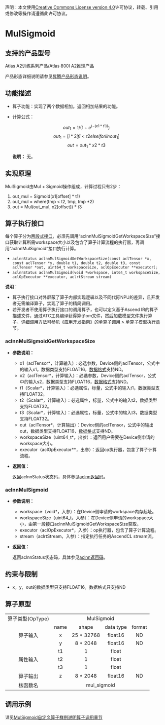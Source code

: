 声明：本文使用[Creative Commons License version 4.0](https://creativecommons.org/licenses/by/4.0/legalcode)许可协议，转载、引用或修改等操作请遵循此许可协议。

# MulSigmoid

## 支持的产品型号

Atlas A2训练系列产品/Atlas 800I A2推理产品

产品形态详细说明请参见[昇腾产品形态说明](https://www.hiascend.com/document/redirect/CannCommunityProductForm)。

## 功能描述

- 算子功能：实现了两个数据相加，返回相加结果的功能。
- 计算公式：
  
  $$
  out_1 = 1 / (1 + e ^ (-(x1 * t1)))
  $$
  $$
  out_1 = [i * 2 if i < t2 else i for i in out_1]
  $$
  $$
  out = out_1 * x2 * t3
  $$
  
  **说明：**
  无。

## 实现原理

MulSigmoid由Mul + Sigmoid操作组成，计算过程只有2步：

1. out_mul = Sigmoid(x1[offset] * t1)
2. out_mul = where(tmp < t2, tmp, tmp *2)
3. out = Mul(out_mul, x2[offset]) * t3

## 算子执行接口

每个算子分为[两段式接口](common/两段式接口.md)，必须先调用“aclnnMulSigmoidGetWorkspaceSize”接口获取计算所需workspace大小以及包含了算子计算流程的执行器，再调用“aclnnMulSigmoid”接口执行计算。

* `aclnnStatus aclnnMulSigmoidGetWorkspaceSize(const aclTensor *x, const aclTensor *y, double t1, double t2, double t3, const aclTensor *out, uint64_t workspaceSize, aclOpExecutor **executor);`
* `aclnnStatus aclnnMulSigmoid(void *workspace, int64_t workspaceSize, aclOpExecutor **executor, aclrtStream stream)`

**说明**：

- 算子执行接口对外屏蔽了算子内部实现逻辑以及不同代际NPU的差异，且开发者无需编译算子，实现了算子的精简调用。
- 若开发者不使用算子执行接口的调用算子，也可以定义基于Ascend IR的算子描述文件，通过ATC工具编译获得算子om文件，然后加载模型文件执行算子，详细调用方法可参见《应用开发指南》的[单算子调用 > 单算子模型执行](https://hiascend.com/document/redirect/CannCommunityCppOpcall)章节。

### aclnnMulSigmoidGetWorkspaceSize

- **参数说明：**
  
  - x1（aclTensor\*，计算输入）：必选参数，Device侧的aclTensor，公式中的输入x1，数据类型支持FLOAT16，[数据格式](https://www.hiascend.com/document/detail/zh/CANNCommunityEdition/800alpha003/apiref/aolapi/context/common/%E6%95%B0%E6%8D%AE%E6%A0%BC%E5%BC%8F.md)支持ND。
  - x2（aclTensor\*，计算输入）：必选参数，Device侧的aclTensor，公式中的输入s2，数据类型支持FLOAT16，[数据格式](https://www.hiascend.com/document/detail/zh/CANNCommunityEdition/800alpha003/apiref/aolapi/context/common/%E6%95%B0%E6%8D%AE%E6%A0%BC%E5%BC%8F.md)支持ND。
  - t1（Scalar\*，计算输入）：必选属性，标量，公式中的输入t1，数据类型支持FLOAT32。
  - t2（Scalar\*，计算输入）：必选属性，标量，公式中的输入t2，数据类型支持FLOAT32。
  - t3（Scalar\*，计算输入）：必选属性，标量，公式中的输入t3，数据类型支持FLOAT32。
  - out（aclTensor\*，计算输出）：Device侧的aclTensor，公式中的输出out，数据类型支持FLOAT16，[数据格式](https://www.hiascend.com/document/detail/zh/CANNCommunityEdition/800alpha003/apiref/aolapi/context/common/%E6%95%B0%E6%8D%AE%E6%A0%BC%E5%BC%8F.md)支持ND。
  - workspaceSize（uint64\_t\*，出参）：返回用户需要在Device侧申请的workspace大小。
  - executor（aclOpExecutor\*\*，出参）：返回op执行器，包含了算子计算流程。
- **返回值：**
  
  返回aclnnStatus状态码，具体参见[aclnn返回码](https://www.hiascend.com/document/detail/zh/CANNCommunityEdition/800alpha003/apiref/aolapi/context/common/aclnn%E8%BF%94%E5%9B%9E%E7%A0%81_fuse.md)。

### aclnnMulSigmoid

- **参数说明：**
  
  - workspace（void\*，入参）：在Device侧申请的workspace内存起址。
  - workspaceSize（uint64\_t，入参）：在Device侧申请的workspace大小，由第一段接口aclnnMulSigmoidGetWorkspaceSize获取。
  - executor（aclOpExecutor\*，入参）：op执行器，包含了算子计算流程。
  - stream（aclrtStream，入参）：指定执行任务的AscendCL stream流。
- **返回值：**
  
  返回aclnnStatus状态码，具体参见[aclnn返回码](https://www.hiascend.com/document/detail/zh/CANNCommunityEdition/800alpha003/apiref/aolapi/context/common/aclnn%E8%BF%94%E5%9B%9E%E7%A0%81_fuse.md)。

## 约束与限制

- x，y，out的数据类型只支持FLOAT16，数据格式只支持ND

## 算子原型

<table>
<tr><td rowspan="1" align="center">算子类型(OpType)</td><td colspan="4" align="center">MulSigmoid</td></tr>
</tr>
<tr><td rowspan="3" align="center">算子输入</td><td align="center">name</td><td align="center">shape</td><td align="center">data type</td><td align="center">format</td></tr>
<tr><td align="center">x</td><td align="center">25 * 32768</td><td align="center">float16</td><td align="center">ND</td></tr>
<tr><td align="center">y</td><td align="center">8 * 2048</td><td align="center">float16</td><td align="center">ND</td></tr>
<tr><td rowspan="3" align="center">属性输入</td><td align="center">t1</td><td align="center">1</td><td align="center">float</td></tr>
<tr><td align="center">t2</td><td align="center">1</td><td align="center">float</td></tr>
<tr><td align="center">t3</td><td align="center">1</td><td align="center">float</td></tr>
</tr>
</tr>
<tr><td rowspan="1" align="center">算子输出</td><td align="center">z</td><td align="center">8 * 2048</td><td align="center">float16</td><td align="center">ND</td></tr>
</tr>
<tr><td rowspan="1" align="center">核函数名</td><td colspan="4" align="center">mul_sigmoid</td></tr>
</table>

## 调用示例

详见[MulSigmoid自定义算子样例说明算子调用章节](../README.md#算子调用)
